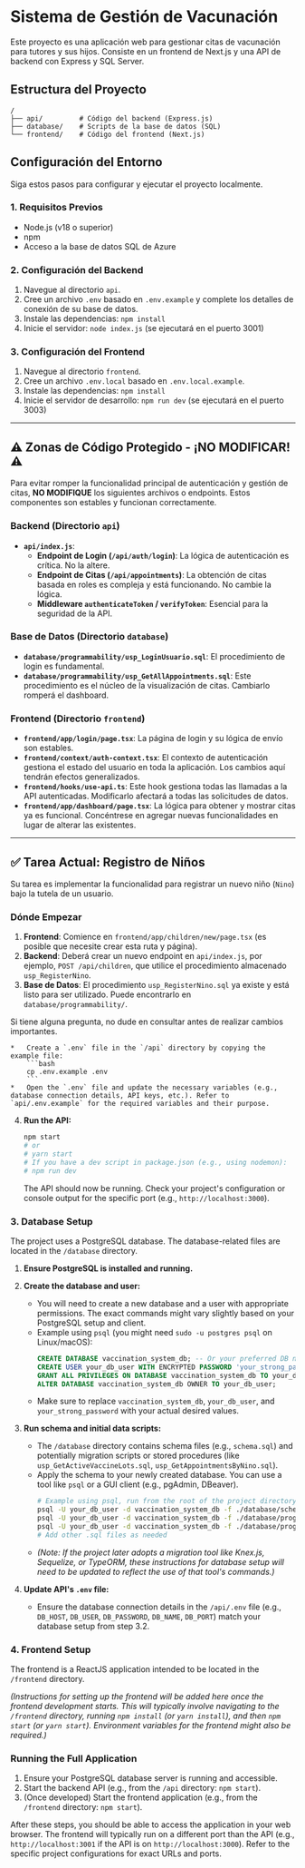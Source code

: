 # Sistema de Gestión de Vacunación

Este proyecto es una aplicación web para gestionar citas de vacunación para tutores y sus hijos. Consiste en un frontend de Next.js y una API de backend con Express y SQL Server.

## Estructura del Proyecto

```
/
├── api/         # Código del backend (Express.js)
├── database/    # Scripts de la base de datos (SQL)
└── frontend/    # Código del frontend (Next.js)
```

## Configuración del Entorno

Siga estos pasos para configurar y ejecutar el proyecto localmente.

### 1. Requisitos Previos

- Node.js (v18 o superior)
- npm
- Acceso a la base de datos SQL de Azure

### 2. Configuración del Backend

1.  Navegue al directorio `api`.
2.  Cree un archivo `.env` basado en `.env.example` y complete los detalles de conexión de su base de datos.
3.  Instale las dependencias: `npm install`
4.  Inicie el servidor: `node index.js` (se ejecutará en el puerto 3001)

### 3. Configuración del Frontend

1.  Navegue al directorio `frontend`.
2.  Cree un archivo `.env.local` basado en `.env.local.example`.
3.  Instale las dependencias: `npm install`
4.  Inicie el servidor de desarrollo: `npm run dev` (se ejecutará en el puerto 3003)

---

## ⚠️ Zonas de Código Protegido - ¡NO MODIFICAR! ⚠️

Para evitar romper la funcionalidad principal de autenticación y gestión de citas, **NO MODIFIQUE** los siguientes archivos o endpoints. Estos componentes son estables y funcionan correctamente.

### Backend (Directorio `api`)

-   **`api/index.js`**: 
    -   **Endpoint de Login (`/api/auth/login`)**: La lógica de autenticación es crítica. No la altere.
    -   **Endpoint de Citas (`/api/appointments`)**: La obtención de citas basada en roles es compleja y está funcionando. No cambie la lógica.
    -   **Middleware `authenticateToken` / `verifyToken`**: Esencial para la seguridad de la API.

### Base de Datos (Directorio `database`)

-   **`database/programmability/usp_LoginUsuario.sql`**: El procedimiento de login es fundamental.
-   **`database/programmability/usp_GetAllAppointments.sql`**: Este procedimiento es el núcleo de la visualización de citas. Cambiarlo romperá el dashboard.

### Frontend (Directorio `frontend`)

-   **`frontend/app/login/page.tsx`**: La página de login y su lógica de envío son estables.
-   **`frontend/context/auth-context.tsx`**: El contexto de autenticación gestiona el estado del usuario en toda la aplicación. Los cambios aquí tendrán efectos generalizados.
-   **`frontend/hooks/use-api.ts`**: Este hook gestiona todas las llamadas a la API autenticadas. Modificarlo afectará a todas las solicitudes de datos.
-   **`frontend/app/dashboard/page.tsx`**: La lógica para obtener y mostrar citas ya es funcional. Concéntrese en agregar nuevas funcionalidades en lugar de alterar las existentes.

---

## ✅ Tarea Actual: Registro de Niños

Su tarea es implementar la funcionalidad para registrar un nuevo niño (`Nino`) bajo la tutela de un usuario.

### Dónde Empezar

1.  **Frontend**: Comience en `frontend/app/children/new/page.tsx` (es posible que necesite crear esta ruta y página).
2.  **Backend**: Deberá crear un nuevo endpoint en `api/index.js`, por ejemplo, `POST /api/children`, que utilice el procedimiento almacenado `usp_RegisterNino`.
3.  **Base de Datos**: El procedimiento `usp_RegisterNino.sql` ya existe y está listo para ser utilizado. Puede encontrarlo en `database/programmability/`.

Si tiene alguna pregunta, no dude en consultar antes de realizar cambios importantes.

    *   Create a `.env` file in the `/api` directory by copying the example file:
        ```bash
        cp .env.example .env
        ```
    *   Open the `.env` file and update the necessary variables (e.g., database connection details, API keys, etc.). Refer to `api/.env.example` for the required variables and their purpose.

4.  **Run the API:**
    ```bash
    npm start
    # or
    # yarn start
    # If you have a dev script in package.json (e.g., using nodemon):
    # npm run dev
    ```
    The API should now be running. Check your project's configuration or console output for the specific port (e.g., `http://localhost:3000`).

### 3. Database Setup

The project uses a PostgreSQL database. The database-related files are located in the `/database` directory.

1.  **Ensure PostgreSQL is installed and running.**
2.  **Create the database and user:**
    *   You will need to create a new database and a user with appropriate permissions. The exact commands might vary slightly based on your PostgreSQL setup and client.
    *   Example using `psql` (you might need `sudo -u postgres psql` on Linux/macOS):
        ```sql
        CREATE DATABASE vaccination_system_db; -- Or your preferred DB name
        CREATE USER your_db_user WITH ENCRYPTED PASSWORD 'your_strong_password';
        GRANT ALL PRIVILEGES ON DATABASE vaccination_system_db TO your_db_user;
        ALTER DATABASE vaccination_system_db OWNER TO your_db_user;
        ```
    *   Make sure to replace `vaccination_system_db`, `your_db_user`, and `your_strong_password` with your actual desired values.

3.  **Run schema and initial data scripts:**
    *   The `/database` directory contains schema files (e.g., `schema.sql`) and potentially migration scripts or stored procedures (like `usp_GetActiveVaccineLots.sql`, `usp_GetAppointmentsByNino.sql`).
    *   Apply the schema to your newly created database. You can use a tool like `psql` or a GUI client (e.g., pgAdmin, DBeaver).
        ```bash
        # Example using psql, run from the root of the project directory
        psql -U your_db_user -d vaccination_system_db -f ./database/schema.sql 
        psql -U your_db_user -d vaccination_system_db -f ./database/programmability/usp_GetActiveVaccineLots.sql
        psql -U your_db_user -d vaccination_system_db -f ./database/programmability/usp_GetAppointmentsByNino.sql
        # Add other .sql files as needed
        ```
    *   *(Note: If the project later adopts a migration tool like Knex.js, Sequelize, or TypeORM, these instructions for database setup will need to be updated to reflect the use of that tool's commands.)*

4.  **Update API's `.env` file:**
    *   Ensure the database connection details in the `/api/.env` file (e.g., `DB_HOST`, `DB_USER`, `DB_PASSWORD`, `DB_NAME`, `DB_PORT`) match your database setup from step 3.2.

### 4. Frontend Setup

The frontend is a ReactJS application intended to be located in the `/frontend` directory.

*(Instructions for setting up the frontend will be added here once the frontend development starts. This will typically involve navigating to the `/frontend` directory, running `npm install` (or `yarn install`), and then `npm start` (or `yarn start`). Environment variables for the frontend might also be required.)*

### Running the Full Application

1.  Ensure your PostgreSQL database server is running and accessible.
2.  Start the backend API (e.g., from the `/api` directory: `npm start`).
3.  (Once developed) Start the frontend application (e.g., from the `/frontend` directory: `npm start`).

After these steps, you should be able to access the application in your web browser. The frontend will typically run on a different port than the API (e.g., `http://localhost:3001` if the API is on `http://localhost:3000`). Refer to the specific project configurations for exact URLs and ports.
